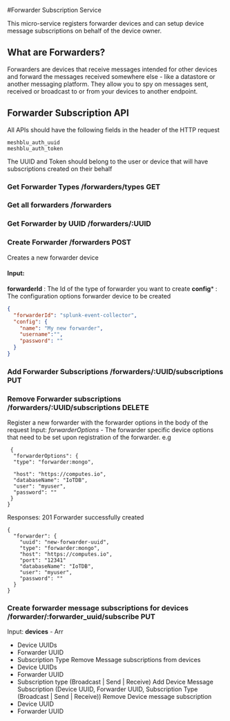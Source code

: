 #Forwarder Subscription Service

This micro-service registers forwarder devices and can setup device message subscriptions on
behalf of the device owner.

## What are Forwarders?
Forwarders are devices that receive messages intended for other devices and forward the messages received
somewhere else - like a datastore or another messaging platform. They allow you to spy on messages sent, received or broadcast to or from your devices to another endpoint.

## Forwarder Subscription API
All APIs should have the following fields in the header of the HTTP request
````
meshblu_auth_uuid
meshblu_auth_token
````
The UUID and Token should belong to the user or device that will have subscriptions created on their behalf
### Get Forwarder Types /forwarders/types GET
### Get all forwarders /forwarders
### Get Forwarder by UUID /forwarders/:UUID
### Create Forwarder /forwarders POST
Creates a new forwarder device
#### **Input**:
**__forwarderId__** : The Id of the type of forwarder you want to create
**__config__*** : The configuration options forwarder device to be created
````json
{
  "forwarderId": "splunk-event-collector",
  "config": {
    "name": "My new forwarder",
    "username":"",
    "password": ""
  }
}
````
### Add Forwarder Subscriptions /forwarders/:UUID/subscriptions PUT
### Remove Forwarder subscriptions /forwarders/:UUID/subscriptions DELETE

Register a new forwarder with the forwarder options in the body of the request
Input:
_forwarderOptions_ - The forwarder specific device options that need to be set upon registration of the forwarder.
 e.g
````
 {
  "forwarderOptions": {
  "type": "forwarder:mongo",

  "host": "https://computes.io",
  "databaseName": "IoTDB",
  "user": "myuser",
  "password": ""
 }
}
````
Responses:
201 Forwarder successfully created
````
{
  "forwarder": {
    "uuid": "new-forwarder-uuid",
    "type": "forwarder:mongo",
    "host": "https://computes.io",
    "port": "12341"
    "databaseName": "IoTDB",
    "user": "myuser",
    "password": ""
  }
}
````

### Create forwarder message subscriptions for devices /forwarder/:forwarder_uuid/subscribe PUT
Input:
__devices__ - Arr
  - Device UUIDs
  - Forwarder UUID
  - Subscription Type
Remove Message subscriptions from devices
  - Device UUIDs
  - Forwarder UUID
  - Subscription type (Broadcast | Send | Receive)
Add Device Message Subscription (Device UUID, Forwarder UUID, Subscription Type (Broadcast | Send | Receive))
Remove Device message subscription
  - Device UUID
  - Forwarder UUID
